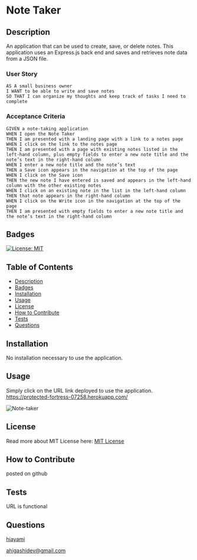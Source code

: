 # Note Taker
## Description
An application that can be used to create, save, or delete notes. This application uses an Express.js back end and saves and retrieves note data from a JSON file.
### User Story 
```
AS A small business owner
I WANT to be able to write and save notes
SO THAT I can organize my thoughts and keep track of tasks I need to complete
```
### Acceptance Criteria
```
GIVEN a note-taking application
WHEN I open the Note Taker
THEN I am presented with a landing page with a link to a notes page
WHEN I click on the link to the notes page
THEN I am presented with a page with existing notes listed in the left-hand column, plus empty fields to enter a new note title and the note’s text in the right-hand column
WHEN I enter a new note title and the note’s text
THEN a Save icon appears in the navigation at the top of the page
WHEN I click on the Save icon
THEN the new note I have entered is saved and appears in the left-hand column with the other existing notes
WHEN I click on an existing note in the list in the left-hand column
THEN that note appears in the right-hand column
WHEN I click on the Write icon in the navigation at the top of the page
THEN I am presented with empty fields to enter a new note title and the note’s text in the right-hand column
```
## Badges
[![License: MIT](https://img.shields.io/badge/License-MIT-yellow.svg)](https://opensource.org/licenses/MIT)
## Table of Contents
* [Description](#description)
* [Badges](#badges)
* [Installation](#installation)
* [Usage](#usage)
* [License](#license)
* [How to Contribute](#how-to-contribute)
* [Tests](#tests)
* [Questions](#questions)
## Installation
No installation necessary to use the application. 
## Usage
Simply click on the URL link deployed to use the application.
https://protected-fortress-07258.herokuapp.com/ 

![Note-taker](https://user-images.githubusercontent.com/98536530/167009674-d5b134ef-0cab-4ecb-9f5e-1d387d7f1a4f.gif)

## License
Read more about MIT License here: [MIT License](https://opensource.org/licenses/MIT)
## How to Contribute
posted on github
## Tests
URL is functional 
## Questions
[hiayami](https://github.com/hiayami)

[ahigashidev@gmail.com](mailto:ahigashidev@gmail.com)
